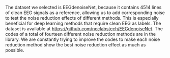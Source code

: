 The dataset we selected is EEGdenoiseNet, because it contains 4514 lines of clean EEG signals as a reference, allowing us to add corresponding noise to test the noise reduction effects of different methods. This is especially beneficial for deep learning methods that require clean EEG as labels. The dataset is available at https://github.com/ncclabstech/EEGdenoiseNet. The codes of a total of fourteen different noise reduction methods are in the library. We are constantly trying to improve the codes to make each noise reduction method show the best noise reduction effect as much as possible.

